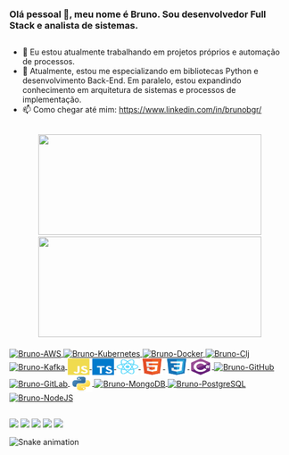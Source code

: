 ### Olá pessoal 👋, meu nome é Bruno. Sou desenvolvedor Full Stack e analista de sistemas.

##
- 🔭 Eu estou atualmente trabalhando em projetos próprios e automação de processos.
- 🌱 Atualmente, estou me especializando em bibliotecas Python e desenvolvimento Back-End. Em paralelo, estou expandindo conhecimento em arquitetura de sistemas e processos de implementação.
- 📫 Como chegar até mim: https://www.linkedin.com/in/brunobgr/
##

<div align="center">
  <a href="https://github.com/Brunobgr08">
  <img height="180em" width="400em" src="https://github-readme-stats.vercel.app/api?username=Brunobgr08&show_icons=true&theme=tokyonight&include_all_commits=true&count_private=true"/>
  <img height="180em" width="400em" src="https://github-readme-stats.vercel.app/api/top-langs/?username=Brunobgr08&layout=compact&langs_count=7&theme=tokyonight"/>
</div>
  
<div style="display: inline_block"><br>
  <img align="center" alt="Bruno-AWS" height="30" width="40" src="https://devicon-website.vercel.app/api/amazonwebservices/original-wordmark.svg">
  <img align="center" alt="Bruno-Kubernetes" height="30" width="40" src="https://devicon-website.vercel.app/api/kubernetes/plain.svg">
  <img align="center" alt="Bruno-Docker" height="30" width="40" src="https://icongr.am/devicon/docker-original-wordmark.svg?size=128&color=currentColor">
  <img align="center" alt="Bruno-Clj" height="30" width="40" src="https://devicon-website.vercel.app/api/clojure/original.svg">
  <img align="center" alt="Bruno-Kafka" height="30" width="40" src="https://devicon-website.vercel.app/api/apachekafka/original-wordmark.svg?color=%23FFFFFF">
  <img align="center" alt="Bruno-Js" height="30" width="40" src="https://raw.githubusercontent.com/devicons/devicon/master/icons/javascript/javascript-plain.svg">
  <img align="center" alt="Bruno-Ts" height="30" width="40" src="https://raw.githubusercontent.com/devicons/devicon/master/icons/typescript/typescript-plain.svg">
  <img align="center" alt="Bruno-React" height="30" width="40" src="https://raw.githubusercontent.com/devicons/devicon/master/icons/react/react-original.svg">
  <img align="center" alt="Bruno-HTML" height="30" width="40" src="https://raw.githubusercontent.com/devicons/devicon/master/icons/html5/html5-original.svg">
  <img align="center" alt="Bruno-CSS" height="30" width="40" src="https://raw.githubusercontent.com/devicons/devicon/master/icons/css3/css3-original.svg">
  <img align="center" alt="Bruno-Csharp" height="30" width="40" src="https://raw.githubusercontent.com/devicons/devicon/master/icons/csharp/csharp-original.svg">
  <img align="center" alt="Bruno-GitHub" height="30" width="40" src="https://cdn.jsdelivr.net/gh/devicons/devicon/icons/github/github-original.svg">
  <img align="center" alt="Bruno-GitLab" height="30" width="40" src="https://cdn.jsdelivr.net/gh/devicons/devicon/icons/gitlab/gitlab-original-wordmark.svg">
  <img align="center" alt="Bruno-Python" height="30" width="40" src="https://raw.githubusercontent.com/devicons/devicon/master/icons/python/python-original.svg">
  <img align="center" alt="Bruno-MongoDB" height="30" width="40" src="https://cdn.jsdelivr.net/gh/devicons/devicon/icons/mongodb/mongodb-original-wordmark.svg">
  <img align="center" alt="Bruno-PostgreSQL" height="30" width="40" src="https://cdn.jsdelivr.net/gh/devicons/devicon/icons/postgresql/postgresql-original.svg">
  <img align="center" alt="Bruno-NodeJS" height="30" width="40" src="https://cdn.jsdelivr.net/gh/devicons/devicon/icons/nodejs/nodejs-original.svg">
</div>
  
  ##

<div> 
   <a href="https://www.linkedin.com/in/brunobgr" target="_blank"><img src="https://img.shields.io/badge/-LinkedIn-%230077B5?style=for-the-badge&logo=linkedin&logoColor=white" target="_blank"></a>
  <a href = "mailto:brunobgr0810@gmail.com"><img src="https://img.shields.io/badge/-Gmail-%23333?style=for-the-badge&logo=gmail&logoColor=white" target="_blank"></a>
  <a href="https://wa.me/+5538999979217?text=Ol%C3%A1,%20diga%20seu%20nome,%20cidade%20e%20assunto!" target="_blank"><img src="https://img.shields.io/badge/WhatsApp-25D366?style=for-the-badge&logo=whatsapp&logoColor=white" target="_blank"></a> 
  <a href="https://t.me/Bruno_bgr" target="_blank"><img src="https://img.shields.io/badge/Telegram-2CA5E0?style=for-the-badge&logo=telegram&logoColor=white" target="_blank"></a>
  <a href="https://www.instagram.com/bruno_guedesrodrigues" target="_blank"><img src="https://img.shields.io/badge/-Instagram-%23E4405F?style=for-the-badge&logo=instagram&logoColor=white" target="_blank"></a> 
  
 
  ![Snake animation](https://github.com/Brunobgr08/Brunobgr08/blob/output/github-contribution-grid-snake.svg)
</div>
